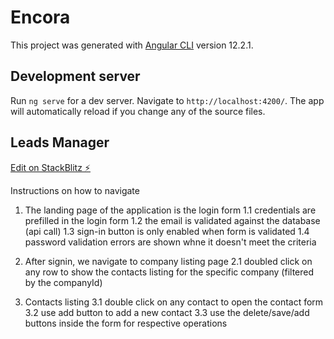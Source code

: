 # Encora

This project was generated with [Angular CLI](https://github.com/angular/angular-cli) version 12.2.1.

## Development server

Run `ng serve` for a dev server. Navigate to `http://localhost:4200/`. The app will automatically reload if you change any of the source files.

## Leads Manager

[Edit on StackBlitz ⚡️](https://stackblitz.com/edit/angular-ivy-anpdz1)

Instructions on how to navigate

1. The landing page of the application is the login form
   1.1 credentials are prefilled in the login form
   1.2 the email is validated against the database (api call)
   1.3 sign-in button is only enabled when form is validated
   1.4 password validation errors are shown whne it doesn't meet the criteria

2. After signin, we navigate to company listing page
   2.1 doubled click on any row to show the contacts listing for the specific company (filtered by the companyId)

3. Contacts listing
   3.1 double click on any contact to open the contact form
   3.2 use add button to add a new contact
   3.3 use the delete/save/add buttons inside the form for respective operations

